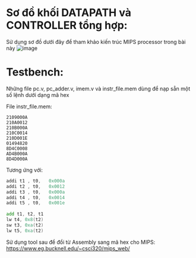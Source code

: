 # Sơ đồ khối DATAPATH và CONTROLLER tổng hợp:
Sử dụng sơ đồ dưới đây để tham khảo kiến trúc MIPS processor trong bài này
![image](https://github.com/Fap15203/lab-hdl/assets/42090475/3ed2573f-de28-48a1-9884-c163e17b4bc8)

# Testbench:
Những file pc.v, pc_adder.v, imem.v và instr_file.mem dùng để nạp sẵn một số lệnh dưới dạng mã hex

File instr_file.mem:
```mem
2109000A
210A0012
210B000A
210C0014
210D001E
01494820
8D4C0008
AD4B000A
8D4D000A
```
Tương ứng với:
```asm
addi t1 , t0,   0x000a 
addi t2 , t0,   0x0012
addi t3 , t0,   0x000a 
addi t4 , t0,   0x0014 
addi t5 , t0,   0x001e 
    
add t1, t2, t1
lw t4, 0x8(t2)
sw t3, 0xa(t2)
lw t5, 0xa(t2) 
```

Sử dụng tool sau để đổi từ Assembly sang mã hex cho MIPS: https://www.eg.bucknell.edu/~csci320/mips_web/

